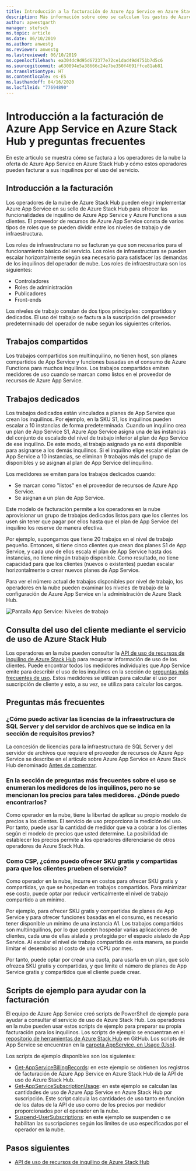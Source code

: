 ```yaml
---
title: Introducción a la facturación de Azure App Service en Azure Stack Hub y preguntas frecuentes
description: Más información sobre cómo se calculan los gastos de Azure App Service en Azure Stack Hub y cómo se facturan.
author: apwestgarth
manager: stefsch
ms.topic: article
ms.date: 06/10/2019
ms.author: anwestg
ms.reviewer: anwestg
ms.lastreviewed: 06/10/2019
ms.openlocfilehash: ea304dc9d95d672377e72ce1dad49d4751b7d5c6
ms.sourcegitcommit: a630894e5a38666c24e7be350f4691ffce81ab81
ms.translationtype: HT
ms.contentlocale: es-ES
ms.lasthandoff: 04/16/2020
ms.locfileid: "77694890"
---
```

# <a name="azure-app-service-on-azure-stack-hub-billing-overview-and-faq"></a>Introducción a la facturación de Azure App Service en Azure Stack Hub y preguntas frecuentes

En este artículo se muestra cómo se factura a los operadores de la nube la oferta de Azure App Service en Azure Stack Hub y cómo estos operadores pueden facturar a sus inquilinos por el uso del servicio.

## <a name="billing-overview"></a>Introducción a la facturación

Los operadores de la nube de Azure Stack Hub pueden elegir implementar Azure App Service en su sello de Azure Stack Hub para ofrecer las funcionalidades de inquilino de Azure App Service y Azure Functions a sus clientes. El proveedor de recursos de Azure App Service consta de varios tipos de roles que se pueden dividir entre los niveles de trabajo y de infraestructura.

Los roles de infraestructura no se facturan ya que son necesarios para el funcionamiento básico del servicio. Los roles de infraestructura se pueden escalar horizontalmente según sea necesario para satisfacer las demandas de los inquilinos del operador de nube. Los roles de infraestructura son los siguientes:

- Controladores
- Roles de administración
- Publicadores
- Front-ends

Los niveles de trabajo constan de dos tipos principales: compartidos y dedicados. El uso del trabajo se factura a la suscripción del proveedor predeterminado del operador de nube según los siguientes criterios.

## <a name="shared-workers"></a>Trabajos compartidos

Los trabajos compartidos son multiinquilino, no tienen host, son planes compartidos de App Service y funciones basadas en el consumo de Azure Functions para muchos inquilinos. Los trabajos compartidos emiten medidores de uso cuando se marcan como listos en el proveedor de recursos de Azure App Service.

## <a name="dedicated-workers"></a>Trabajos dedicados

Los trabajos dedicados están vinculados a planes de App Service que crean los inquilinos. Por ejemplo, en la SKU S1, los inquilinos pueden escalar a 10 instancias de forma predeterminada. Cuando un inquilino crea un plan de App Service S1, Azure App Service asigna una de las instancias del conjunto de escalado del nivel de trabajo inferior al plan de App Service de ese inquilino. De este modo, el trabajo asignado ya no está disponible para asignarse a los demás inquilinos. Si el inquilino elige escalar el plan de App Service a 10 instancias, se eliminan 9 trabajos más del grupo de disponibles y se asignan al plan de App Service del inquilino.

Los medidores se emiten para los trabajos dedicados cuando:

- Se marcan como "listos" en el proveedor de recursos de Azure App Service.
- Se asignan a un plan de App Service.

Este modelo de facturación permite a los operadores en la nube aprovisionar un grupo de trabajos dedicados listos para que los clientes los usen sin tener que pagar por ellos hasta que el plan de App Service del inquilino los reserve de manera efectiva. 

Por ejemplo, supongamos que tiene 20 trabajos en el nivel de trabajo pequeño. Entonces, si tiene cinco clientes que crean dos planes S1 de App Service, y cada uno de ellos escala el plan de App Service hasta dos instancias, no tiene ningún trabajo disponible. Como resultado, no tiene capacidad para que los clientes (nuevos o existentes) puedan escalar horizontalmente o crear nuevos planes de App Service. 

Para ver el número actual de trabajos disponibles por nivel de trabajo, los operadores en la nube pueden examinar los niveles de trabajo de la configuración de Azure App Service en la administración de Azure Stack Hub.

![Pantalla App Service: Niveles de trabajo][1]

## <a name="see-customer-usage-by-using-the-azure-stack-hub-usage-service"></a>Consulta del uso del cliente mediante el servicio de uso de Azure Stack Hub

Los operadores en la nube pueden consultar la [API de uso de recursos de inquilino de Azure Stack Hub](azure-stack-tenant-resource-usage-api.md) para recuperar información de uso de los clientes. Puede encontrar todos los medidores individuales que App Service emite para describir el uso de los inquilinos en la sección de [preguntas más frecuentes de uso](azure-stack-usage-related-faq.md). Estos medidores se utilizan para calcular el uso por suscripción de cliente y esto, a su vez, se utiliza para calcular los cargos.

## <a name="frequently-asked-questions"></a>Preguntas más frecuentes

### <a name="how-do-i-license-the-sql-server-and-file-server-infrastructure-required-in-the-prerequisites"></a>¿Cómo puedo activar las licencias de la infraestructura de SQL Server y del servidor de archivos que se indica en la sección de requisitos previos?

La concesión de licencias para la infraestructura de SQL Server y del servidor de archivos que requiere el proveedor de recursos de Azure App Service se describe en el artículo sobre Azure App Service en Azure Stack Hub denominado [Antes de comenzar](azure-stack-app-service-before-you-get-started.md#licensing-concerns-for-required-file-server-and-sql-server).

### <a name="the-usage-faq-lists-the-tenant-meters-but-not-the-prices-for-those-meters-where-can-i-find-them"></a>En la sección de preguntas más frecuentes sobre el uso se enumeran los medidores de los inquilinos, pero no se mencionan los precios para tales medidores. ¿Dónde puedo encontrarlos?

Como operador en la nube, tiene la libertad de aplicar su propio modelo de precios a los clientes. El servicio de uso proporciona la medición del uso. Por tanto, puede usar la cantidad de medidor que va a cobrar a los clientes según el modelo de precios que usted determine. La posibilidad de establecer los precios permite a los operadores diferenciarse de otros operadores de Azure Stack Hub.

### <a name="as-a-csp-how-can-i-offer-free-and-shared-skus-for-customers-to-try-out-the-service"></a>Como CSP, ¿cómo puedo ofrecer SKU gratis y compartidas para que los clientes prueben el servicio?

Como operador en la nube, incurre en costos para ofrecer SKU gratis y compartidas, ya que se hospedan en trabajos compartidos. Para minimizar ese costo, puede optar por reducir verticalmente el nivel de trabajo compartido a un mínimo. 

Por ejemplo, para ofrecer SKU gratis y compartidas de planes de App Service y para ofrecer funciones basadas en el consumo, es necesario tener disponible un mínimo de una instancia A1. Los trabajos compartidos son multiinquilinos, por lo que pueden hospedar varias aplicaciones de clientes, cada una de ellas aislada y protegida por el espacio aislado de App Service. Al escalar el nivel de trabajo compartido de esta manera, se puede limitar el desembolso al costo de una vCPU por mes.

Por tanto, puede optar por crear una cuota, para usarla en un plan, que solo ofrezca SKU gratis y compartidas, y que limite el número de planes de App Service gratis y compartidos que el cliente puede crear.

## <a name="sample-scripts-to-assist-with-billing"></a>Scripts de ejemplo para ayudar con la facturación

El equipo de Azure App Service creó scripts de PowerShell de ejemplo para ayudar a consultar el servicio de uso de Azure Stack Hub. Los operadores en la nube pueden usar estos scripts de ejemplo para preparar su propia facturación para los inquilinos. Los scripts de ejemplo se encuentran en el [repositorio de herramientas de Azure Stack Hub](https://github.com/Azure/AzureStack-tools) en GitHub. Los scripts de App Service se encuentran en la [carpeta AppService, en Usage (Uso)](https://aka.ms/aa6zku8).

Los scripts de ejemplo disponibles son los siguientes:

- [Get-AppServiceBillingRecords](https://aka.ms/aa6zku2): en este ejemplo se obtienen los registros de facturación de Azure App Service en Azure Stack Hub de la API de uso de Azure Stack Hub.
- [Get-AppServiceSubscriptionUsage](https://aka.ms/aa6zku6): en este ejemplo se calculan las cantidades de uso de Azure App Service en Azure Stack Hub por suscripción. Este script calcula las cantidades de uso tanto en función de los datos de la API de uso como de los precios por medidor proporcionados por el operador en la nube.
- [Suspend-UserSubscriptions](https://aka.ms/aa6zku7): en este ejemplo se suspenden o se habilitan las suscripciones según los límites de uso especificados por el operador en la nube.

## <a name="next-steps"></a>Pasos siguientes

- [API de uso de recursos de inquilino de Azure Stack Hub](azure-stack-tenant-resource-usage-api.md)

<!--Image references-->
[1]: ./media/app-service-billing-faq/app-service-worker-tiers.png
